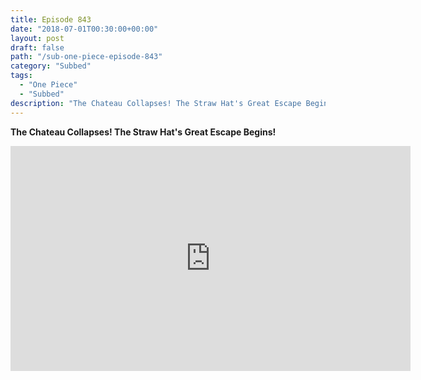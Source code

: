 ```yaml
---
title: Episode 843
date: "2018-07-01T00:30:00+00:00"
layout: post
draft: false
path: "/sub-one-piece-episode-843"
category: "Subbed"
tags:
  - "One Piece"
  - "Subbed"
description: "The Chateau Collapses! The Straw Hat's Great Escape Begins!"
---
```


**The Chateau Collapses! The Straw Hat's Great Escape Begins!**

<iframe width="640" height="360" src="https://www.rapidvideo.com/e/G6FRPH8MB6" frameborder="0" marginwidth=0 marginheight=0 scrolling=no allowfullscreen></iframe>

